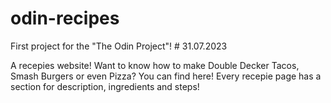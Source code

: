 # odin-recipes
First project for the "The Odin Project"! # 31.07.2023

 A recepies website! Want to know how to make Double Decker Tacos, Smash Burgers or even Pizza? You can find here! Every recepie page has a section for description, ingredients and steps!